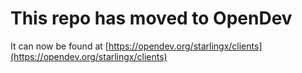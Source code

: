 # This repo has moved to OpenDev

It can now be found at [https://opendev.org/starlingx/clients](https://opendev.org/starlingx/clients)
